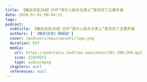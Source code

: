 ```yaml
---
title: 【睡前消息260】炒作“南方人偷东北黑土”是忽视了主要矛盾
date: 2020-01-01 00:04:22
tags:
podcast:
  subtitle: 【睡前消息260】炒作“南方人偷东北黑土”是忽视了主要矛盾
  authors: ['《睡前消息》编辑部']
  cover: /podcasts/main/assets/logo.png
  duration: 937
  media:
    url: https://podstatic.bedtime.news/main/201-300/260.mp3
    size: 22479552
    type: audio/mpeg
  chapters: null
  references: null
---
```

